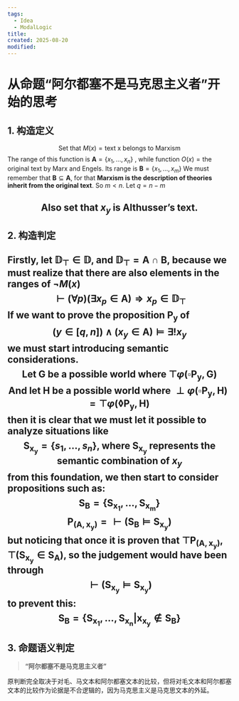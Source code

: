 ```yaml
---
tags:
  - Idea
  - ModalLogic
title: 
created: 2025-08-20
modified:
---
```

# 从命题“阿尔都塞不是马克思主义者”开始的思考
## 1. **构造定义**
$$\text{Set that } M(x) = \text{text x belongs to Marxism}$$
The range of this function is $\mathbf{A} = \{x_1,\ldots,x_n\}$ , while function $O(x) = \text{the original text by Marx and Engels.}$ Its range is $\mathbf{B} = \{x_1,\ldots ,x_m\}$
We must remember that $\mathbf{B} \subseteq \mathbf{A}$, for that **Marxism is the description of theories inherit from the original text**. So $m<n$. Let $q = n - m$

$$\text{Also set that }x_{y}\text{ is Althusser's text.}$$
---
## **2. 构造判定**
Firstly, let $\mathbb{D_\top} \in \mathbb{D}$, and $\mathbb{D_\top} = \mathbf{A} \cap \mathbf{B}$, because we must realize that **there are also elements in the ranges of $\neg M(x)$**
$$\vdash(\forall p) (\exists x_p \in \mathbf{A}) \Rightarrow x_p \in \mathbb{D_\top} $$
If we want to prove the proposition $\mathbf{P_y}$ of
$$(y\in [q,n]) \land (x_y\in \mathbf{A}) \models \exists! x_y$$
we must start introducing semantic considerations.
$$\text{Let }\mathbf{G} \text{ be a possible world where }\top \varphi(\square\mathbf{P_y},\mathbf{G})$$
$$\text{And let }\mathbf{H} \text{ be a possible world where }\perp \varphi(\square\mathbf{P_y},\mathbf{H}) = \top \varphi(\lozenge\mathbf{P_y},\mathbf{H})$$
then it is clear that we must let it possible to analyze situations like
$$\mathbf{S_{x_y}}=\{s_1,\ldots,s_n\}\text{, where }\mathbf{S_{x_y}} \text{ represents the semantic combination of }x_y$$
from this foundation, we then start to consider propositions such as:
$$\mathbf{S_\mathbf{B}}=\{\mathbf{S_{x_1}},\ldots,\mathbf{S_{x_m}}\}$$
$$\mathbf{P_{(A,x_y)}}=\vdash(\mathbf{S_\mathbf{B}}\models\mathbf{S_{x_y}})$$
but noticing that once it is proven that $\top\mathbf{P_{(A,x_y)}}, \top(\mathbf{S_{x_y}\in\mathbf{S_\mathbf{A}}})$, so the judgement would have been through
$$\vdash(\mathbf{S_{x_y}}\models\mathbf{S_{x_y}})$$
to prevent this:
$$\mathbf{S_\mathbf{B}}=\{\mathbf{S_{x_1}},\ldots,\mathbf{S_{x_n}}|\mathbf{x_{x_y}}\notin\mathbf{S_\mathbf{B}}\}$$
---
## **3. 命题语义判定**

>**“阿尔都塞不是马克思主义者”**

原判断完全取决于对毛、马文本和阿尔都塞文本的比较，但将对毛文本和阿尔都塞文本的比较作为论据是不合逻辑的，因为马克思主义是马克思文本的外延。
